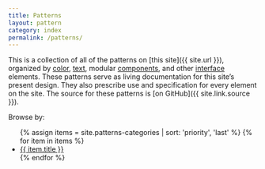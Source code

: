 ```yaml
---
title: Patterns
layout: pattern
category: index
permalink: /patterns/
---
```


This is a collection of all of the patterns on [this site]({{ site.url }}), organized by [color](/patterns/color/), [text](/patterns/text/), modular [components](/patterns/component/), and other [interface](/patterns/interface/) elements. These patterns serve as living documentation for this site’s present design. They also prescribe use and specification for every element on the site. The source for these patterns is [on GitHub]({{ site.link.source }}).

Browse by:

<ul>
{% assign items = site.patterns-categories | sort: 'priority', 'last' %}
{% for item in items %}
  <li><a href="{{ item.url }}">{{ item.title }}</a></li>
{% endfor %}
</ul>
